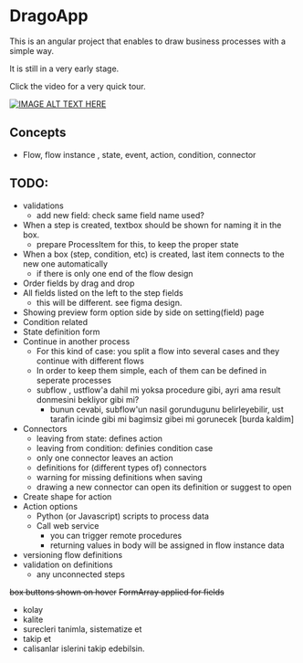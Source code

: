 # DragoApp

This is an angular project that enables to draw business processes with a simple way. 

It is still in a very early stage.

Click the video for a very quick tour.


[![IMAGE ALT TEXT HERE](https://img.youtube.com/vi/zw2irnCr2Gc/0.jpg)](https://www.youtube.com/watch?v=zw2irnCr2Gc)




## Concepts
- Flow, flow instance , state, event, action, condition, connector


## TODO:
- validations
  - add new field: check same field name used?
- When a step is created, textbox should be shown for naming it in the box.
  - prepare ProcessItem for this, to keep the proper state
- When a box (step, condition, etc) is created, last item connects to the new one automatically
  - if there is only one end of the flow design
- Order fields by drag and drop
- All fields listed on the left to the step fields
  - this will be different. see figma design.
- Showing preview form option side by side on setting(field) page
- Condition related
- State definition form
- Continue in another process 
  - For this kind of case: you split a flow into several cases and they continue with different flows
  - In order to keep them simple, each of them can be defined in seperate processes
  - subflow , ustflow'a dahil mi yoksa procedure gibi, ayri ama result donmesini bekliyor gibi mi?
    - bunun cevabi, subflow'un nasil gorundugunu belirleyebilir, ust tarafin icinde gibi mi bagimsiz gibei mi gorunecek
[burda kaldim]
- Connectors
  - leaving from state: defines action
  - leaving from condition: definies condition case
  - only one connector leaves an action
  - definitions for (different types of) connectors
  - warning for missing definitions when saving
  - drawing a new connector can open its definition or suggest to open
- Create shape for action
- Action options
  - Python (or Javascript) scripts to process data
  - Call web service
    - you can trigger remote procedures
    - returning values in body will be assigned in flow instance data
- versioning flow definitions
- validation on definitions
  - any unconnected steps

~~box buttons shown on hover~~
~~FormArray applied for fields~~


- kolay 
- kalite 
- surecleri tanimla, sistematize et
- takip et
- calisanlar islerini takip edebilsin.




<!-- 
bu ngform'u koy
ngModel kullan
name attribute'unu doldur

alakasiz ama
trackBy diye onemli bir
sey var *ngFor kullanirken
-->
